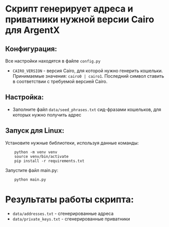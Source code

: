 # Скрипт генерирует адреса и приватники нужной версии Cairo для ArgentX

## Конфигурация:
Все настройки находятся в файле ```config.py```
* `CAIRO_VERSION` - версия Cairo, для которой нужно генерить кошельки. Принимаемые значения: ```cairo0 | cairo1```. Последний символ ставить в соответствии с требуемой версией Cairo.


## Настройка:
* Заполните файл ```data/seed_phrases.txt``` сид-фразами кошельков, для которых нужно получить адрес


## Запуск для Linux:
Установите нужные библиотеки, используя данные команды:

```
    python -m venv venv
    source venv/bin/activate
    pip install -r requirements.txt
```

Запустите файл main.py:
```
    python main.py
```

# Результаты работы скрипта:
* ```data/addresses.txt``` - сгенерированные адреса
* ```data/private_keys.txt``` - сгенерированные приватники